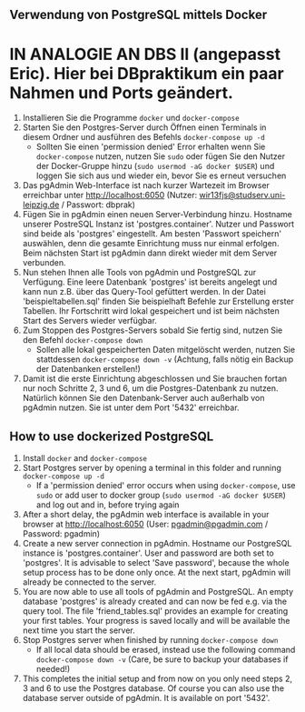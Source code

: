 ## Verwendung von PostgreSQL mittels Docker
# IN ANALOGIE AN DBS II  (angepasst Eric). Hier bei DBpraktikum ein paar Nahmen und Ports geändert.

1. Installieren Sie die Programme `docker` und `docker-compose`
2. Starten Sie den Postgres-Server durch Öffnen einen Terminals in diesem Ordner und ausführen des Befehls `docker-compose up -d`
	* Sollten Sie einen 'permission denied' Error erhalten wenn Sie `docker-compose` nutzen, nutzen Sie `sudo` oder fügen Sie den Nutzer der Docker-Gruppe hinzu (`sudo usermod -aG docker $USER`) und loggen Sie sich aus und wieder ein, bevor Sie es erneut versuchen
3. Das pgAdmin Web-Interface ist nach kurzer Wartezeit im Browser erreichbar unter [http://localhost:6050](http://localhost:6050) (Nutzer: wir13fjs@studserv.uni-leipzig.de / Passwort: dbprak)
4. Fügen Sie in pgAdmin einen neuen Server-Verbindung hinzu. Hostname unserer PostreSQL Instanz ist 'postgres.container'. Nutzer und Passwort sind beide als 'postgres' eingestellt. Am besten 'Passwort speichern' auswählen, denn die gesamte Einrichtung muss nur einmal erfolgen. Beim nächsten Start ist pgAdmin dann direkt wieder mit dem Server verbunden.
5. Nun stehen Ihnen alle Tools von pgAdmin und PostgreSQL zur Verfügung. Eine leere Datenbank 'postgres' ist bereits angelegt und kann nun z.B. über das Query-Tool gefüttert werden. In der Datei 'beispieltabellen.sql' finden Sie beispielhaft Befehle zur Erstellung erster Tabellen. Ihr Fortschritt wird lokal gespeichert und ist beim nächsten Start des Servers wieder verfügbar.
6. Zum Stoppen des Postgres-Servers sobald Sie fertig sind, nutzen Sie den Befehl `docker-compose down`
	* Sollen alle lokal gespeicherten Daten mitgelöscht werden, nutzen Sie stattdessen `docker-compose down -v` (Achtung, falls nötig ein Backup der Datenbanken erstellen!)
7. Damit ist die erste Einrichtung abgeschlossen und Sie brauchen fortan nur noch Schritte 2, 3 und 6, um die Postgres-Datenbank zu nutzen. Natürlich können Sie den Datenbank-Server auch außerhalb von pgAdmin nutzen. Sie ist unter dem Port '5432' erreichbar.


## How to use dockerized PostgreSQL

1. Install `docker` and `docker-compose`
2. Start Postgres server by opening a terminal in this folder and running `docker-compose up -d`
	* If a 'permission denied' error occurs when using `docker-compose`, use `sudo` or add user to docker group (`sudo usermod -aG docker $USER`) and log out and in, before trying again
3. After a short delay, the pgAdmin web interface is available in your browser at [http://localhost:6050](http://localhost:6050) (User: pgadmin@pgadmin.com / Password: pgadmin)
4. Create a new server connection in pgAdmin. Hostname our PostgreSQL instance is 'postgres.container'. User and password are both set to 'postgres'. It is advisable to select 'Save password', because the whole setup process has to be done only once. At the next start, pgAdmin will already be connected to the server.
5. You are now able to use all tools of pgAdmin and PostgreSQL. An empty database 'postgres' is already created and can now be fed e.g. via the query tool. The file 'friend_tables.sql' provides an example for creating your first tables. Your progress is saved locally and will be available the next time you start the server.
6. Stop Postgres server when finished by running `docker-compose down`
	* If all local data should be erased, instead use the following command `docker-compose down -v` (Care, be sure to backup your databases if needed!)
7. This completes the initial setup and from now on you only need steps 2, 3 and 6 to use the Postgres database. Of course you can also use the database server outside of pgAdmin. It is available on port '5432'.
